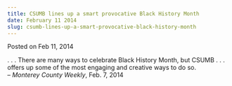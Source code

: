 ```yaml
---
title: CSUMB lines up a smart provocative Black History Month
date: February 11 2014
slug: csumb-lines-up-a-smart-provocative-black-history-month
---
```


 



<span class="date">Posted on Feb 11, 2014    </span>
<p>. . . There are many ways to celebrate Black History Month, but
CSUMB . . . offers up some of the most engaging and creative ways
to do so.<br>
&#x2013; <em>Monterey County Weekly</em>, Feb. 7, 2014</br></p>





```
